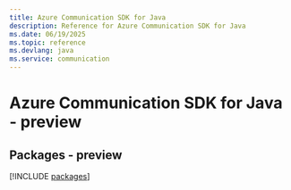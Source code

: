 ```yaml
---
title: Azure Communication SDK for Java
description: Reference for Azure Communication SDK for Java
ms.date: 06/19/2025
ms.topic: reference
ms.devlang: java
ms.service: communication
---
```

# Azure Communication SDK for Java - preview
## Packages - preview
[!INCLUDE [packages](communication-index.md)]